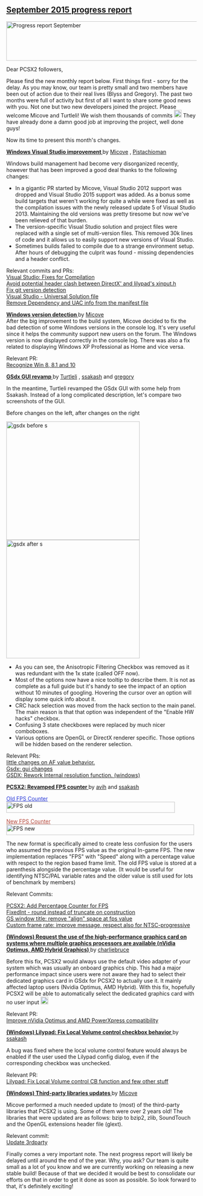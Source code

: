 <div class="single-article">

<div class="item-page clearfix">

## [September 2015 progress report](/272-september-2015-progress-report.html)

<div style="text-align:center;">

</div>

<img src="/images/stories/frontend/progress_reports/9-2015/progrepsept.jpg" width="563" height="104" alt="Progress report September" />

Dear PCSX2 followers,  
  
Please find the new monthly report below. First things first - sorry for
the delay. As you may know, our team is pretty small and two members
have been out of action due to their real lives (Blyss and Gregory). The
past two months were full of activity but first of all I want to share
some good news with you. Not one but two new developers joined the
project. Please welcome Micove and Turtleli! We wish them thousands of
commits
<img src="https://pcsx2.net/images/stories/frontend/smilies/biggrin.gif" class="yvSmiley" width="20" height="20" alt="Very Happy" />
They have already done a damn good job at improving the project, well
done guys!  
  
Now its time to present this month's changes.

<span style="font-weight: bold;"> <span
style="text-decoration: underline;"> Windows Visual Studio improvement
</span> </span> by [Micove](https://github.com/micove) ,
[Pistachioman](https://github.com/Pistachioman)  
  
Windows build management had become very disorganized recently, however
that has been improved a good deal thanks to the following changes:

-   In a gigantic PR started by Micove, Visual Studio 2012 support was
    dropped and Visual Studio 2015 support was added. As a bonus some
    build targets that weren't working for quite a while were fixed as
    well as the compilation issues with the newly released update 5 of
    Visual Studio 2013. Maintaining the old versions was pretty tiresome
    but now we've been relieved of that burden.
-   The version-specific Visual Studio solution and project files were
    replaced with a single set of multi-version files. This removed 30k
    lines of code and it allows us to easily support new versions of
    Visual Studio.
-   Sometimes builds failed to compile due to a strange environment
    setup. After hours of debugging the culprit was found - missing
    dependencies and a header conflict.

  
Relevant commits and PRs:  
[Visual Studio: Fixes for
Compilation](https://github.com/PCSX2/pcsx2/pull/773)  
[Avoid potential header clash between DirectX' and lilypad's
xinput.h](https://github.com/PCSX2/pcsx2/pull/786)  
[Fix git version detection](https://github.com/PCSX2/pcsx2/pull/817)  
[Visual Studio - Universal Solution
file](https://github.com/PCSX2/pcsx2/pull/690)  
[Remove Dependency and UAC info from the manifest
file](https://github.com/PCSX2/pcsx2/commit/4a743ac2fbebc28e7b85edb0a4d6c17810445d52)  
  
  
<span style="font-weight: bold;"> <span
style="text-decoration: underline;"> Windows version detection </span>
</span> by [Micove](https://github.com/micove)  
After the big improvement to the build system, Micove decided to fix the
bad detection of some Windows versions in the console log. It's very
useful since it helps the community support new users on the forum. The
Windows version is now displayed correctly in the console log. There was
also a fix related to displaying Windows XP Professional as Home and
vice versa.  
  
Relevant PR:  
[Recognize Win 8, 8.1 and 10](https://github.com/PCSX2/pcsx2/pull/795)

  
  
<span style="font-weight: bold;"> <span
style="text-decoration: underline;"> GSdx GUI revamp </span> </span> by
[Turtleli](https://github.com/turtleli) ,
[ssakash](https://github.com/ssakash) and
[gregory](https://github.com/gregory38)  
  
In the meantime, Turtleli revamped the GSdx GUI with some help from
Ssakash. Instead of a long complicated description, let's compare two
screenshots of the GUI.

Before changes on the left, after changes on the right

[<img src="/images/stories/frontend/progress_reports/9-2015/gsdx-before-s.png" width="353" height="313" alt="gsdx before s" />](/images/stories/frontend/progress_reports/9-2015/gsdx-before.png)
[<img src="/images/stories/frontend/progress_reports/9-2015/gsdx-after-s.png" width="353" height="313" alt="gsdx after s" />](/images/stories/frontend/progress_reports/9-2015/gsdx-after.png)

-   As you can see, the Anisotropic Filtering Checkbox was removed as it
    was redundant with the 1x state (called OFF now).
-   Most of the options now have a nice tooltip to describe them. It is
    not as complete as a full guide but it's handy to see the impact of
    an option without 10 minutes of googling. Hovering the cursor over
    an option will display some quick info about it.
-   CRC hack selection was moved from the hack section to the main
    panel. The main reason is that that option was independent of the
    "Enable HW hacks" checkbox.
-   Confusing 3 state checkboxes were replaced by much nicer comboboxes.
-   Various options are OpenGL or DirectX renderer specific. Those
    options will be hidden based on the renderer selection.

  
Relevant PRs:  
[little changes on AF value
behavior.](https://github.com/PCSX2/pcsx2/pull/754)  
[Gsdx: gui changes](https://github.com/PCSX2/pcsx2/pull/791)  
[GSDX: Rework Internal resolution function.
(windows)](https://github.com/PCSX2/pcsx2/pull/829/commits)

  
  
<span style="font-weight: bold;"> <span
style="text-decoration: underline;"> PCSX2: Revamped FPS counter </span>
</span> by [avih](https://github.com/avih) and
[ssakash](https://github.com/ssakash)  
  
<span style="color: #2737d7; text-decoration: underline;"> Old FPS
Counter </span>  
<img src="/images/stories/frontend/progress_reports/9-2015/fpsold.png" width="446" height="29" alt="FPS old" />  
  
<span style="color: #b5473a; text-decoration: underline;"> New FPS
Counter </span>  
<img src="/images/stories/frontend/progress_reports/9-2015/fpsnew.png" width="497" height="28" alt="FPS new" />  
  
The new format is specifically aimed to create less confusion for the
users who assumed the previous FPS value as the original In-game FPS.
The new implementation replaces "FPS" with "Speed" along with a
percentage value with respect to the region based frame limit. The old
FPS value is stored at a parenthesis alongside the percentage value. (It
would be useful for identifying NTSC/PAL variable rates and the older
value is still used for lots of benchmark by members)  
  
Relevant Commits:

[PCSX2: Add Percentage Counter for
FPS](https://github.com/PCSX2/pcsx2/commit/304fc990a1d9ddb93e8f60e4ee365b582439c700)  
[FixedInt - round instead of truncate on
construction](https://github.com/PCSX2/pcsx2/commit/d10bbb73f78379270a6a9f09f7c8b871075b89ef)  
[GS window title: remove "align" space at fps
value](https://github.com/PCSX2/pcsx2/commit/ece9c7f2d257a56e5e3aa03e6985e2fcec64051e)  
[Custom frame rate: improve message, respect also for
NTSC-progressive](https://github.com/PCSX2/pcsx2/commit/a6737b87fdf9214bc4bb544010f4533f5dd77069)

<span style="font-weight: bold;"> <span
style="text-decoration: underline;"> (Windows) Request the use of the
high-performance graphics card on systems where multiple graphics
processors are available (nVidia Optimus, AMD Hybrid Graphics) </span>
</span> by [charliebruce](https://github.com/charliebruce)  
  
Before this fix, PCSX2 would always use the default video adapter of
your system which was usually an onboard graphics chip. This had a major
performance impact since users were not aware they had to select their
dedicated graphics card in GSdx for PCSX2 to actually use it. It mainly
affected laptop users (Nvidia Optimus, AMD Hybrid). With this fix,
hopefully PCSX2 will be able to automatically select the dedicated
graphics card with no user input
<img src="https://pcsx2.net/images/stories/frontend/smilies/smile.gif" class="yvSmiley" width="20" height="20" alt="Smile" />  
  
Relevant PR:  
[Improve nVidia Optimus and AMD PowerXpress
compatibility](https://github.com/PCSX2/pcsx2/pull/767)  
  
  
<span style="font-weight: bold;"> <span
style="text-decoration: underline;"> (Windows) Lilypad: Fix Local Volume
control checkbox behavior </span> </span> by
[ssakash](https://github.com/ssakash)  
  
A bug was fixed where the local volume control feature would always be
enabled if the user used the Lilypad config dialog, even if the
corresponding checkbox was unchecked.  
  
Relevant PR:  
[Lilypad: Fix Local Volume control CB function and few other
stuff](https://github.com/PCSX2/pcsx2/pull/781)  
  
  
  
<span style="font-weight: bold;"> <span
style="text-decoration: underline;"> (Windows) Third-party libraries
updates </span> </span> by [Micove](https://github.com/micove)  
  
Micove performed a much needed update to (most) of the third-party
libraries that PCSX2 is using. Some of them were over 2 years old! The
libraries that were updated are as follows: bzip to bzip2, zlib,
SoundTouch and the OpenGL extensions header file (glext).  
  
Relevant commit:  
[Update 3rdparty](https://github.com/PCSX2/pcsx2/pull/790)

Finally comes a very important note. The next progress report will
likely be delayed until around the end of the year. Why, you ask? Our
team is quite small as a lot of you know and we are currently working on
releasing a new stable build! Because of that we decided it would be
best to consolidate our efforts on that in order to get it done as soon
as possible. So look forward to that, it's definitely exciting!

</div>

</div>
